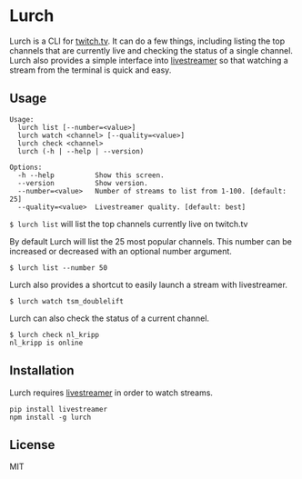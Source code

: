 # Lurch

Lurch is a CLI for [twitch.tv](http://twitch.tv). It can do a few things, including listing the top channels that are currently live and checking the status of a single channel. Lurch also provides a simple interface into [livestreamer](https://github.com/chrippa/livestreamer) so that watching a stream from the terminal is quick and easy.

## Usage

```
Usage:
  lurch list [--number=<value>]
  lurch watch <channel> [--quality=<value>]
  lurch check <channel>
  lurch (-h | --help | --version)

Options:
  -h --help          Show this screen.
  --version          Show version.
  --number=<value>   Number of streams to list from 1-100. [default: 25]
  --quality=<value>  Livestreamer quality. [default: best]
```

`$ lurch list` will list the top channels currently live on twitch.tv

By default Lurch will list the 25 most popular channels. This number can be increased or decreased with an optional number argument.

`$ lurch list --number 50`

Lurch also provides a shortcut to easily launch a stream with livestreamer.

```
$ lurch watch tsm_doublelift
```

Lurch can also check the status of a current channel.

```
$ lurch check nl_kripp
nl_kripp is online
```

## Installation

Lurch requires [livestreamer](http://docs.livestreamer.io/) in order to watch streams.

```
pip install livestreamer
npm install -g lurch
```

## License

MIT
